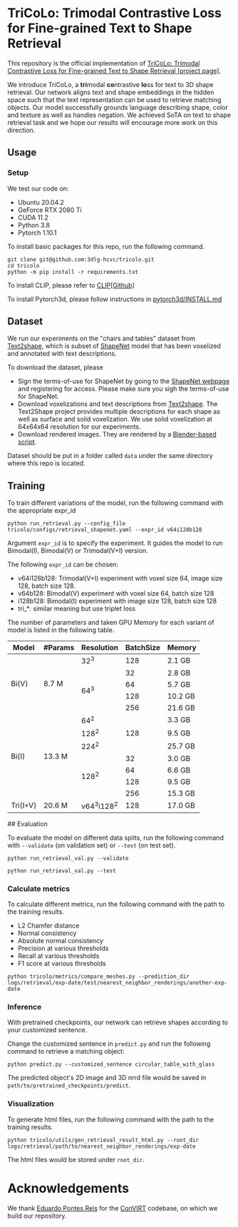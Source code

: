 # TriCoLo: Trimodal Contrastive Loss for Fine-grained Text to Shape Retrieval

This repository is the official implementation of [TriCoLo: Trimodal Contrastive Loss for Fine-grained Text to Shape Retrieval [project page]](https://3dlg-hcvc.github.io/tricolo/).

We introduce TriCoLo, a **tri**modal **co**ntrastive **lo**ss for text to 3D shape retrieval. Our network aligns text and shape embeddings in the hidden space such that the text representation can be used to retrieve matching objects.  Our model successfully grounds language describing shape, color and texture as well as handles negation.
We achieved SoTA on text to shape retrieval task and we hope our results will encourage more work on this direction.

## Usage

### Setup

We test our code on:

- Ubuntu 20.04.2
- GeForce RTX 2080 Ti
- CUDA 11.2
- Python 3.8
- Pytorch 1.10.1

To install basic packages for this repo, run the following command.

```
git clone git@github.com:3dlg-hcvc/tricolo.git
cd tricolo
python -m pip install -r requirements.txt
```

To install CLIP, please refer to [CLIP[Github]](https://github.com/openai/CLIP)

To install Pytorch3d, please follow instructions in [pytorch3d/INSTALL.md](https://github.com/facebookresearch/pytorch3d/blob/main/INSTALL.md)


## Dataset

We run our experiments on the "chairs and tables" dataset from [Text2shape](http://text2shape.stanford.edu/), which is subset of [ShapeNet](https://shapenet.org/) model that has been voxelized and annotated with text descriptions. 

To download the dataset, please
- Sign the terms-of-use for ShapeNet by going to the [ShapeNet webpage](https://shapenet.org/) and registering for access. Please make sure you sigh the terms-of-use for ShapeNet.
- Download voxelizations and text descriptions from [Text2shape](http://text2shape.stanford.edu/). The Text2Shape project provides multiple descriptions for each shape as well as surface and solid voxelization.  We use solid voxelization at 64x64x64 resolution for our experiments.
- Download rendered images. They are rendered by a [Blender-based script](https://github.com/panmari/stanford-shapenet-renderer).

Dataset should be put in a folder called `data` under the same directory where this repo is located.

## Training 

To train different variations of the model, run the following command with the appropriate expr_id

```
python run_retrieval.py --config_file tricolo/configs/retrieval_shapenet.yaml --expr_id v64i128b128
```
Argument `expr_id` is to specify the experiment. 
It guides the model to run Bimodal(I), Bimodal(V) or Trimodal(V+I) version. 

The following `expr_id` can be chosen:
- v64i128b128: Trimodal(V+I) experiment with voxel size 64, image size  128, batch size 128.
- v64b128: Bimodal(V) experiment with voxel size 64, batch size 128
- i128b128: Bimodal(I) experiment with image size 128, batch size 128
- tri_*: similar meaning but use triplet loss

The number of parameters and taken GPU Memory for each variant of model is listed in the following table.

<table>
    <thead>
        <tr>
            <th>Model</th>
            <th>#Params</th>
            <th>Resolution</th>
            <th>BatchSize</th>
            <th>Memory</th>
        </tr>
    </thead>
    <tbody>
        <tr>
            <td rowspan=5>Bi(V)</td>
            <td rowspan=5>8.7 M</td>
            <td>32<sup>3</sup></td>
            <td>128</td>
            <td>2.1 GB</td>
        </tr>
        <tr>
            <td rowspan=4>64<sup>3</sup></td>
             <td>32</td>
             <td>2.8 GB</td>
        </tr>
        <tr>
            <td >64</td>
            <td>5.7 GB</td>
        </tr>
        <tr>
            <td >128</td>
            <td>10.2 GB</td>
        </tr>
        <tr>
            <td >256</td>
            <td>21.6 GB</td>
        </tr>
        <tr>
            <td rowspan=7>Bi(I)</td>
            <td rowspan=7>13.3 M</td>
            <td>64<sup>2</sup></td>
            <td rowspan=3>128</td>
            <td>3.3 GB</td>
        </tr>
        <tr>
            <td>128<sup>2</sup></td>
            <td>9.5 GB</td>
        </tr>
        <tr>
            <td >224<sup>2</sup></td>
            <td>25.7 GB</td>
        </tr>
        <tr>
            <td rowspan=4>128<sup>2</sup></td>
            <td>32</td>
            <td>3.0 GB</td>
        </tr>
        <tr>
            <td >64</td>
            <td>6.6 GB</td>
        </tr>
        <tr>
            <td >128</td>
            <td>9.5 GB</td>
        </tr>
        <tr>
            <td >256</td>
            <td>15.3 GB</td>
        </tr>
        <tr>
            <td>Tri(I+V)</td>
            <td>20.6 M</td>
            <td>v64<sup>3</sup>i128<sup>2</sup></td>
            <td>128</td>
            <td>17.0 GB</td>
        </tr>
    </tbody>
</table>
## Evaluation

To evaluate the model on different data splits, run the following command with `--validate` (on validation set) or `--test` (on test set).

```
python run_retrieval_val.py --validate
```


```
python run_retrieval_val.py --test
```

### Calculate metrics

To calculate different metrics, run the following command with the path to the training results.

- L2 Chamfer distance
- Normal consistency
- Absolute normal consistency
- Precision at various thresholds
- Recall at various thresholds
- F1 score at various thresholds

```
python tricolo/metrics/compare_meshes.py --prediction_dir logs/retrieval/exp-date/test/nearest_neighbor_renderings/another-exp-date
```

### Inference

With pretrained checkpoints, our network can retrieve shapes according to your customized sentence. 

Change the customized sentence in `predict.py` and run the following command to retrieve a matching object:
```
python predict.py --customized_sentence circular_table_with_glass
```
The predicted object's 2D image and 3D nrrd file would be saved in `path/to/pretrained_checkpoints/predict`. 

### Visualization

To generate html files, run the following command with the path to the training results.

```
python tricolo/utils/gen_retrieval_result_html.py --root_dir logs/retrieval/path/to/nearest_neighbor_renderings/exp-date
```
The html files would be stored under `root_dir`.

# Acknowledgements

We thank [Eduardo Pontes Reis](https://github.com/edreisMD/ConVIRT-pytorch) for the [ConVIRT](https://arxiv.org/pdf/2010.00747.pdf) codebase, on which we build our repository.
